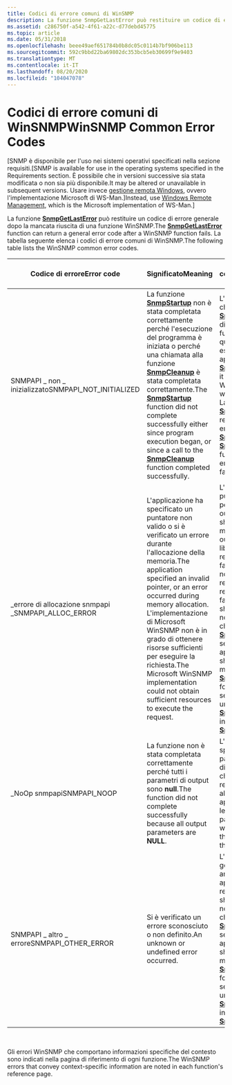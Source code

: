 ```yaml
---
title: Codici di errore comuni di WinSNMP
description: La funzione SnmpGetLastError può restituire un codice di errore generale dopo la mancata riuscita di una funzione WinSNMP. La tabella seguente elenca i codici di errore comuni di WinSNMP.
ms.assetid: c286750f-a542-4f61-a22c-d77debd45775
ms.topic: article
ms.date: 05/31/2018
ms.openlocfilehash: beee49aef651784b0b8dc05c0114b7bf906be113
ms.sourcegitcommit: 592c9bbd22ba69802dc353bcb5eb30699f9e9403
ms.translationtype: MT
ms.contentlocale: it-IT
ms.lasthandoff: 08/20/2020
ms.locfileid: "104047078"
---
```

# <a name="winsnmp-common-error-codes"></a><span data-ttu-id="aeefc-104">Codici di errore comuni di WinSNMP</span><span class="sxs-lookup"><span data-stu-id="aeefc-104">WinSNMP Common Error Codes</span></span>

<span data-ttu-id="aeefc-105">\[SNMP è disponibile per l'uso nei sistemi operativi specificati nella sezione requisiti.</span><span class="sxs-lookup"><span data-stu-id="aeefc-105">\[SNMP is available for use in the operating systems specified in the Requirements section.</span></span> <span data-ttu-id="aeefc-106">È possibile che in versioni successive sia stata modificata o non sia più disponibile.</span><span class="sxs-lookup"><span data-stu-id="aeefc-106">It may be altered or unavailable in subsequent versions.</span></span> <span data-ttu-id="aeefc-107">Usare invece [gestione remota Windows](/windows/desktop/WinRM/portal), ovvero l'implementazione Microsoft di WS-Man.\]</span><span class="sxs-lookup"><span data-stu-id="aeefc-107">Instead, use [Windows Remote Management](/windows/desktop/WinRM/portal), which is the Microsoft implementation of WS-Man.\]</span></span>

<span data-ttu-id="aeefc-108">La funzione [**SnmpGetLastError**](/windows/desktop/api/Winsnmp/nf-winsnmp-snmpgetlasterror) può restituire un codice di errore generale dopo la mancata riuscita di una funzione WinSNMP.</span><span class="sxs-lookup"><span data-stu-id="aeefc-108">The [**SnmpGetLastError**](/windows/desktop/api/Winsnmp/nf-winsnmp-snmpgetlasterror) function can return a general error code after a WinSNMP function fails.</span></span> <span data-ttu-id="aeefc-109">La tabella seguente elenca i codici di errore comuni di WinSNMP.</span><span class="sxs-lookup"><span data-stu-id="aeefc-109">The following table lists the WinSNMP common error codes.</span></span>



| <span data-ttu-id="aeefc-110">Codice di errore</span><span class="sxs-lookup"><span data-stu-id="aeefc-110">Error code</span></span>                | <span data-ttu-id="aeefc-111">Significato</span><span class="sxs-lookup"><span data-stu-id="aeefc-111">Meaning</span></span>                                                                                                                                                                                                        | <span data-ttu-id="aeefc-112">Azione consigliata</span><span class="sxs-lookup"><span data-stu-id="aeefc-112">Recommended action</span></span>                                                                                                                                                                                                                                                                                                                                                                    |
|---------------------------|----------------------------------------------------------------------------------------------------------------------------------------------------------------------------------------------------------------|---------------------------------------------------------------------------------------------------------------------------------------------------------------------------------------------------------------------------------------------------------------------------------------------------------------------------------------------------------------------------------------|
| <span data-ttu-id="aeefc-113">SNMPAPI \_ non \_ inizializzato</span><span class="sxs-lookup"><span data-stu-id="aeefc-113">SNMPAPI\_NOT\_INITIALIZED</span></span> | <span data-ttu-id="aeefc-114">La funzione [**SnmpStartup**](/windows/desktop/api/Winsnmp/nf-winsnmp-snmpstartup) non è stata completata correttamente perché l'esecuzione del programma è iniziata o perché una chiamata alla funzione [**SnmpCleanup**](/windows/desktop/api/Winsnmp/nf-winsnmp-snmpcleanup) è stata completata correttamente.</span><span class="sxs-lookup"><span data-stu-id="aeefc-114">The [**SnmpStartup**](/windows/desktop/api/Winsnmp/nf-winsnmp-snmpstartup) function did not complete successfully either since program execution began, or since a call to the [**SnmpCleanup**](/windows/desktop/api/Winsnmp/nf-winsnmp-snmpcleanup) function completed successfully.</span></span> | <span data-ttu-id="aeefc-115">L'applicazione deve chiamare [**SnmpGetLastError**](/windows/desktop/api/Winsnmp/nf-winsnmp-snmpgetlasterror) prima di chiamare qualsiasi altra funzione API WinSNMP quando [**SnmpStartup**](/windows/desktop/api/Winsnmp/nf-winsnmp-snmpstartup) ha esito negativo.</span><span class="sxs-lookup"><span data-stu-id="aeefc-115">The application should call [**SnmpGetLastError**](/windows/desktop/api/Winsnmp/nf-winsnmp-snmpgetlasterror) before it calls any other WinSNMP API function when [**SnmpStartup**](/windows/desktop/api/Winsnmp/nf-winsnmp-snmpstartup) fails.</span></span> <span data-ttu-id="aeefc-116">La funzione [**SnmpGetLastError**](/windows/desktop/api/Winsnmp/nf-winsnmp-snmpgetlasterror) restituisce informazioni di errore estese sull'errore di [**SnmpStartup**](/windows/desktop/api/Winsnmp/nf-winsnmp-snmpstartup).</span><span class="sxs-lookup"><span data-stu-id="aeefc-116">The [**SnmpGetLastError**](/windows/desktop/api/Winsnmp/nf-winsnmp-snmpgetlasterror) function returns extended error information about the failure of [**SnmpStartup**](/windows/desktop/api/Winsnmp/nf-winsnmp-snmpstartup).</span></span>                                                          |
| <span data-ttu-id="aeefc-117">\_errore di allocazione snmpapi \_</span><span class="sxs-lookup"><span data-stu-id="aeefc-117">SNMPAPI\_ALLOC\_ERROR</span></span>     | <span data-ttu-id="aeefc-118">L'applicazione ha specificato un puntatore non valido o si è verificato un errore durante l'allocazione della memoria.</span><span class="sxs-lookup"><span data-stu-id="aeefc-118">The application specified an invalid pointer, or an error occurred during memory allocation.</span></span> <span data-ttu-id="aeefc-119">L'implementazione di Microsoft WinSNMP non è in grado di ottenere risorse sufficienti per eseguire la richiesta.</span><span class="sxs-lookup"><span data-stu-id="aeefc-119">The Microsoft WinSNMP implementation could not obtain sufficient resources to execute the request.</span></span>                | <span data-ttu-id="aeefc-120">L'applicazione deve fornire puntatori di memoria validi per tutti i parametri di output.</span><span class="sxs-lookup"><span data-stu-id="aeefc-120">The application should provide valid memory pointers for all output parameters.</span></span> <span data-ttu-id="aeefc-121">Deve liberare risorse, ridurre i requisiti delle risorse o facilitare un arresto normale.</span><span class="sxs-lookup"><span data-stu-id="aeefc-121">It should free resources, reduce resource requirements, or facilitate a graceful shutdown.</span></span> <span data-ttu-id="aeefc-122">Un arresto normale include più chiamate alla funzione [**SnmpClose**](/windows/desktop/api/Winsnmp/nf-winsnmp-snmpclose) , una per ogni sessione WinSNMP aperta.</span><span class="sxs-lookup"><span data-stu-id="aeefc-122">A graceful shutdown includes multiple calls to the [**SnmpClose**](/windows/desktop/api/Winsnmp/nf-winsnmp-snmpclose) function, one for each open WinSNMP session.</span></span> <span data-ttu-id="aeefc-123">Include inoltre una chiamata alla funzione [**SnmpCleanup**](/windows/desktop/api/Winsnmp/nf-winsnmp-snmpcleanup) .</span><span class="sxs-lookup"><span data-stu-id="aeefc-123">It also includes a call to the [**SnmpCleanup**](/windows/desktop/api/Winsnmp/nf-winsnmp-snmpcleanup) function.</span></span> |
| <span data-ttu-id="aeefc-124">\_NoOp snmpapi</span><span class="sxs-lookup"><span data-stu-id="aeefc-124">SNMPAPI\_NOOP</span></span>             | <span data-ttu-id="aeefc-125">La funzione non è stata completata correttamente perché tutti i parametri di output sono **null**.</span><span class="sxs-lookup"><span data-stu-id="aeefc-125">The function did not complete successfully because all output parameters are **NULL**.</span></span>                                                                                                                         | <span data-ttu-id="aeefc-126">L'applicazione deve specificare almeno un parametro di output diverso da **null** quando si chiama una funzione che restituisce informazioni all'applicazione.</span><span class="sxs-lookup"><span data-stu-id="aeefc-126">The application must specify at least one output parameter that is not **NULL** when calling a function that returns information to the application.</span></span>                                                                                                                                                                                                                                  |
| <span data-ttu-id="aeefc-127">SNMPAPI \_ altro \_ errore</span><span class="sxs-lookup"><span data-stu-id="aeefc-127">SNMPAPI\_OTHER\_ERROR</span></span>     | <span data-ttu-id="aeefc-128">Si è verificato un errore sconosciuto o non definito.</span><span class="sxs-lookup"><span data-stu-id="aeefc-128">An unknown or undefined error occurred.</span></span>                                                                                                                                                                        | <span data-ttu-id="aeefc-129">L'applicazione dovrebbe in genere rispondere con un arresto normale.</span><span class="sxs-lookup"><span data-stu-id="aeefc-129">The application should usually respond with a graceful shutdown.</span></span> <span data-ttu-id="aeefc-130">Un arresto normale include più chiamate alla funzione [**SnmpClose**](/windows/desktop/api/Winsnmp/nf-winsnmp-snmpclose) , una per ogni sessione WinSNMP aperta.</span><span class="sxs-lookup"><span data-stu-id="aeefc-130">A graceful shutdown includes multiple calls to the [**SnmpClose**](/windows/desktop/api/Winsnmp/nf-winsnmp-snmpclose) function, one for each open WinSNMP session.</span></span> <span data-ttu-id="aeefc-131">Include inoltre una chiamata alla funzione [**SnmpCleanup**](/windows/desktop/api/Winsnmp/nf-winsnmp-snmpcleanup) .</span><span class="sxs-lookup"><span data-stu-id="aeefc-131">It also includes a call to the [**SnmpCleanup**](/windows/desktop/api/Winsnmp/nf-winsnmp-snmpcleanup) function.</span></span>                                                                                                           |



 

<span data-ttu-id="aeefc-132">Gli errori WinSNMP che comportano informazioni specifiche del contesto sono indicati nella pagina di riferimento di ogni funzione.</span><span class="sxs-lookup"><span data-stu-id="aeefc-132">The WinSNMP errors that convey context-specific information are noted in each function's reference page.</span></span>

 

 